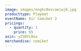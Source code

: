 ```yaml
---
image: images/enghc0ovcaeiwj8.jpg
producttype: Playmat
eventName: Air Comiket 2
pricings:
  - quantity: 1
    price: 65
asin: yZSBYL8oa
merchandise: comiket
---
```

